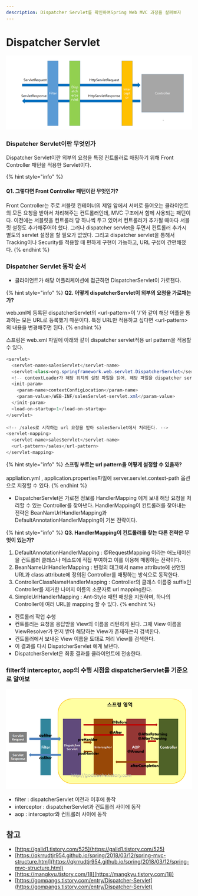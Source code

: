 ```yaml
---
description: Dispatcher Servlet를 확인하여Spring Web MVC 과정을 살펴보자
---
```


# Dispatcher Servlet

![](../../.gitbook/assets/99c75b3359c9c08312.png)

### Dispatcher Servlet이란 무엇인가

Dispatcher Servlet이란 외부의 요청을 특정 컨트롤러로 매핑하기 위해 Front Controller 패턴을 적용한 Servlet이다.

{% hint style="info" %}
#### Q1. 그렇다면 Front Controller 패턴이란 무엇인가?

Front Controller는 주로 서블릿 컨테이너의 제일 앞에서 서버로 들어오는 클라이언트의 모든 요청을 받아서 처리해주는 컨트롤러인데, MVC 구조에서 함께 사용되는 패턴이다. 이전에는 서블릿을 컨트롤러 당 하나씩 두고 있어서 컨트롤러가 추가될 때마다 서블릿 설정도 추가해주어야 했다. 그러나 dispatcher servlet을 두면서 컨트롤러 추가시 별도의 servlet 설정을 할 필요가 없었다. 그리고 dispatcher servlet을 통해서 Tracking이나 Security를 적용할 때 편하게 구현이 가능하고, URL 구성이 간편해졌다.
{% endhint %}

### Dispatcher Servlet 동작 순서

* 클라이언트가 해당 어플리케이션에 접근하면 DispatcherServlet이 가로챈다.

{% hint style="info" %}
**Q2. 어떻게 dispatcherServlet이 외부의 요청을 가로채는가?**

web.xml에 등록된 dispatcherServlet의 \<url-pattern>이 '/'와 같이 해당 어플을 통과하는 모든 URL로 등록했기 때문이다. 특정 URL만 적용하고 싶다면 \<url-pattern>의 내용을 변경해주면 된다.
{% endhint %}

스프링은 web.xml 파일에 아래와 같이 dispatcher servlet적용 url pattern을 적용할 수 있다.

```java
<servlet>
  <servlet-name>salesServlet</servlet-name>
  <servlet-class>org.springframework.web.servlet.DispatcherServlet</servlet-class>
  <!-- contextLoader가 해당 위치의 설정 파일을 읽어, 해당 파일을 dispatcher servlet으로 만든다. -->
  <init-param>
    <param-name>contextConfigLocation</param-name>
    <param-value>/WEB-INF/salesServlet-servlet.xml</param-value>
  </init-param>
  <load-on-startup>1</load-on-startup>
</servlet>

<!-- /sales로 시작하는 url 요청을 받아 salesServlet에서 처리한다. -->
<servlet-mapping>
  <servlet-name>salesServlet</servlet-name>
  <url-pattern>/sales</url-pattern>
</servlet-mapping>
```

{% hint style="info" %}
**스프링 부트는 url pattern을 어떻게 설정할 수 있을까?**\
\
appliation.yml , application.properties파일에 server.servlet.context-path 옵션으로 지정할 수 있다.
{% endhint %}

* DispatcherServlet은 가로챈 정보를 HandlerMapping 에게 보내 해당 요청을 처리할 수 있는 Controller를 찾아낸다. HandlerMapping이 컨트롤러를 찾아내는 전략은 BeanNamUrlHandlerMapping과 DefaultAnnotationHandlerMapping이 기본 전략이다.

{% hint style="info" %}
**Q3. HandlerMapping이 컨트롤러를 찾는 다른 전략은 무엇이 있는가?**

1. DefaultAnnotationHandlerMapping : @RequestMapping 이라는 애노테이션을 컨트롤러 클래스나 메소드에 직접 부여하고 이를 이용해 매핑하는 전략이다.
2. BeanNameUrlHandlerMapping : 빈정의 태그에서 name attribute에 선언된 URL과 class attribute에 정의된 Controller를 매핑하는 방식으로 동작한다.
3. ControllerClassNameHandlerMapping : Controller의 클래스 이름중 suffix인 Controller를 제거한 나머지 이름의 소문자로 url mapping한다.
4. SimpleUrlHandlerMapping : Ant-Style 패턴 매칭을 지원하며, 하나의 Controller에 여러 URL을 mapping 할 수 있다.
{% endhint %}

* 컨트롤러 작업 수행
* 컨트롤러는 요청을 응답받을 View의 이름을 리턴하게 된다. 그때 View 이름을 ViewResolver가 먼저 받아 해당하는 View가 존재하는지 검색한다.
* 컨트롤러에서 보내온 View 이름을 토대로 처리 View를 검색한다.
* 이 결과를 다시 DispatcherServlet 에게 보낸다.
* DispatcherServlet은 최종 결과를 클라이언트에 전송한다.

### **filter와 interceptor, aop의 수행 시점을 dispatcherServlet를 기준으로 알아보**

![](../../.gitbook/assets/11.png)

* filter : dispatcherServlet 이전과 이후에 동작
* interceptor : dispatcherServlet과 컨트롤러 사이에 동작
* aop : interceptor와 컨트롤러 사이에 동작

## 참고

* [https://galid1.tistory.com/525](https://galid1.tistory.com/525)
* [https://qkrrudtjr954.github.io/spring/2018/03/12/spring-mvc-structure.html](https://qkrrudtjr954.github.io/spring/2018/03/12/spring-mvc-structure.html)
* [https://mangkyu.tistory.com/18](https://mangkyu.tistory.com/18)
* [https://gompangs.tistory.com/entry/Dispatcher-Servlet](https://gompangs.tistory.com/entry/Dispatcher-Servlet)
